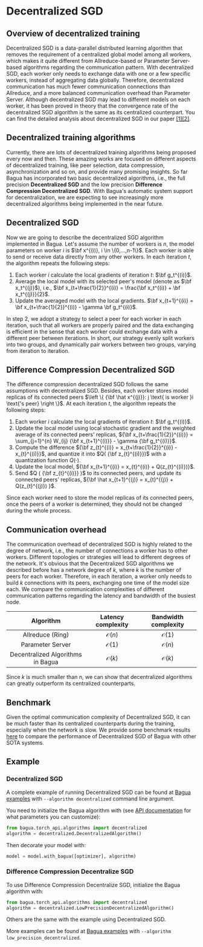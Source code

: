 
# Decentralized SGD


## Overview of decentralized training
Decentralized SGD is a data-parallel distributed learning algorithm that removes the requirement of a centralized global model among all workers, which makes it quite different from Allreduce-based or Parameter Server-based algorithms regarding the communication pattern. With decentralized SGD, each worker only needs to exchange data with one or a few specific workers, instead of aggregating data globally. Therefore, decentralized communication has much fewer communication connections than Allreduce, and a more balanced communication overhead than Parameter Server. Although decentralized SGD may lead to different models on each worker, it has been proved in theory that the convergence rate of the decentralized SGD algorithm is the same as its centralized counterpart. You can find the detailed analysis about decentralized SGD in our paper [[1]](https://arxiv.org/abs/1705.09056)[[2]](https://arxiv.org/abs/1803.06443).


## Decentralized training algorithms

Currently, there are lots of decentralized training algorithms being proposed every now and then. These amazing works are focused on different aspects of decentralized training, like peer selection, data compression, asynchronization and so on, and provide many promising insights. So far Bagua has incorporated two basic decentralized algorithms, i.e., the full precision **Decentralized SGD** and the low precision **Difference Compression Decentralized SGD**. With Bagua's automatic system support for decentralization, we are expecting to see increasingly more decentralized algorithms being implemented in the near future.

## Decentralized SGD

Now we are going to describe the decentralized SGD algorithm implemented in Bagua. Let's assume the number of workers is $n$, the model parameters on worker $i$ is $\bf x^{(i)}, i \in \{0,...,n-1\}$. Each worker is able to send or receive data directly from any other workers. In each iteration $t$, the algorithm repeats the following steps:

1. Each worker $i$ calculate the local gradients of iteration $t$: $\bf g_t^{(i)}$.
2. Average the local model with its selected peer's model (denote as $\bf x_t^{(j)}$), i.e., $\bf x_{t+\frac{1}{2}}^{(i)} = \frac{\bf x_t^{(i)} + \bf x_t^{(j)}}{2}$.
3. Update the averaged model with the local gradients. $\bf x_{t+1}^{(i)} = \bf x_{t+\frac{1}{2}}^{(i)} - \gamma \bf g_t^{(i)}$.

In step 2, we adopt a strategy to select a peer for each worker in each iteration, such that all workers are properly paired and the data exchanging is efficient in the sense that each worker could exchange data with a different peer between iterations. In short, our strategy evenly split workers into two groups, and dynamically pair workers between two groups, varying from iteration to iteration.

## Difference Compression Decentralized SGD

The difference compression decentralized SGD follows the same assumptions with decentralized SGD. Besides, each worker stores model replicas of its connected peers $\left \{ {\bf \hat x^{(j)}}: j \text{ is worker }i \text{'s peer} \right \}$. At each iteration $t$, the algorithm repeats the following steps:

1. Each worker $i$ calculate the local gradients of iteration $t$: $\bf g_t^{(i)}$.
2. Update the local model using local stochastic gradient and the weighted average of its connected peers' replicas, ${\bf x_{t+\frac{1}{2}}^{(i)}} = \sum_{j=1}^{n} W_{ij} {\bf x_{t+1}^{(i)}} - \gamma {\bf g_t^{(i)}}$.
3. Compute the difference ${\bf z_{t}^{(i)} = x_{t+\frac{1}{2}}^{(i)} - x_{t}^{(i)}}$, and quantize it into $Q( {\bf z_{t}^{(i)}})$ with a quantization function $Q( \cdot )$.
4. Update the local model,  ${\bf x_{t+1}^{(i)} = x_{t}^{(i)} + Q(z_{t}^{(i)})}$.
5. Send $Q ( {\bf z_{t}^{(i)}} )$ to its connected peers, and update its connected peers' replicas, ${\bf \hat x_{t+1}^{(j)} = x_{t}^{(j)} + Q(z_{t}^{(j)}) }$.


Since each worker need to store the model replicas of its connected peers, once the peers of a worker is determined, they should not be changed during the whole process.

## Communication overhead

The communication overhead of decentralized SGD is highly related to the degree of network, i.e., the number of connections a worker has to other workers. Different topologies or strategies will lead to different degrees of the network. It's obvious that the Decentralized SGD algorithms we described before has a network degree of $k$, where $k$ is the number of peers for each worker. Therefore, in each iteration, a worker only needs to build $k$ connections with its peers, exchanging one time of the model size each. We compare the communication complexities of different communication patterns regarding the latency and bandwidth of the busiest node.

| Algorithm     | Latency complexity | Bandwidth complexity  |
| :-------------: |:-------------:| :-----:|
| Allreduce (Ring)      | $\mathcal{O}(n)$ | $\mathcal{O}(1)$ |
| Parameter Server      | $\mathcal{O}(1)$ | $\mathcal{O}(n)$ |
| Decentralized Algorithms in Bagua | $\mathcal{O}(k)$ | $\mathcal{O}(k)$ |

Since $k$ is much smaller than $n$, we can show that decentralized algorithms can greatly outperform its centralized counterparts.

## Benchmark

Given the optimal communication complexity of Decentralized SGD, it can be much faster than its centralized counterparts during the training, especially when the network is slow. We provide some benchmark results [here](../benchmark/index.md) to compare the performance of Decentralized SGD of Bagua with other SOTA systems.


## Example

### Decentralized SGD
A complete example of running Decentralized SGD can be found at [Bagua examples](https://github.com/BaguaSys/examples/blob/main/benchmark/synthetic_benchmark.py)
with `--algorithm decentralized` command line argument.

You need to initialize the Bagua algorithm with (see [API documentation](https://bagua.readthedocs.io/en/latest/autoapi/bagua/torch_api/algorithms/decentralized/index.html) for what parameters you can customize):

```python
from bagua.torch_api.algorithms import decentralized
algorithm = decentralized.DecentralizedAlgorithm()
```

Then decorate your model with:

```python
model = model.with_bagua([optimizer], algorithm)
```
### Difference Compression Decentralize SGD
To use Difference Compression Decentralize SGD, initialize the Bagua algorithm with:

```python
from bagua.torch_api.algorithms import decentralized
algorithm = decentralized.LowPrecisionDecentralizedAlgorithm()  
```

Others are the same with the example using Decentralized SGD.

More examples can be found at [Bagua examples](https://github.com/BaguaSys/examples) with  `--algorithm low_precision_decentralized`.






